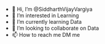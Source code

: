 - 👋 Hi, I’m @SiddharthVijayVargiya
- 👀 I’m interested in Learning
- 🌱 I’m currently learning Data
- 💞️ I’m looking to collaborate on Data
- 📫 How to reach me DM me

<!---
SiddharthVijayVargiya/SiddharthVijayVargiya is a ✨ special ✨ repository because its `README.md` (this file) appears on your GitHub profile.
You can click the Preview link to take a look at your changes.
--->
